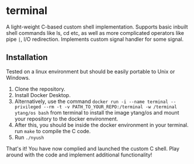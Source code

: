 # terminal
A light-weight C-based custom shell implementation. Supports basic inbuilt shell commands like ls, cd etc, as well as more complicated operators like pipe ```|```, I/O redirection. Implements custom signal handler for some signal. 
## Installation
Tested on a linux environment but should be easily portable to Unix or Windows. 

1. Clone the repository.
2. Install Docker Desktop.
3. Alternatively, use the command ```docker run -i --name terminal --privileged --rm -t -v PATH_TO_YOUR_REPO:/terminal -w /terminal ytang/os bash``` from terminal to install the image ytang/os and mount your repository to the docker environment.
4. After this, you should be inside the docker environment in your terminal. run ```make``` to compile the C code.
5. Run ```./nyush```

That's it! You have now complied and launched the custom C shell. Play around with the code and implement additional functionality!
